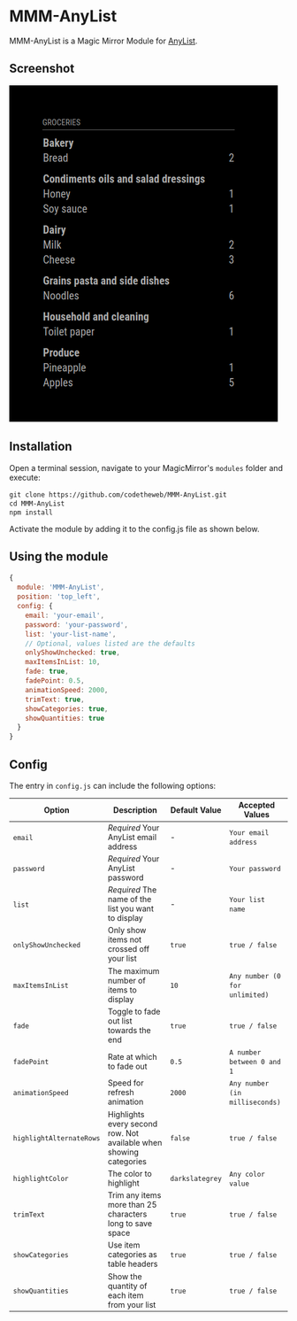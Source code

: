 # MMM-AnyList

MMM-AnyList is a Magic Mirror Module for [AnyList](https://www.anylist.com/).


## Screenshot
![screenshot](/anylist.png)


## Installation
Open a terminal session, navigate to your MagicMirror's `modules` folder and execute:
````
git clone https://github.com/codetheweb/MMM-AnyList.git
cd MMM-AnyList
npm install
````

Activate the module by adding it to the config.js file as shown below.


## Using the module
```javascript
{
  module: 'MMM-AnyList',
  position: 'top_left',
  config: {
    email: 'your-email',
    password: 'your-password',
    list: 'your-list-name',
    // Optional, values listed are the defaults
    onlyShowUnchecked: true,
    maxItemsInList: 10,
    fade: true,
    fadePoint: 0.5,
    animationSpeed: 2000,
    trimText: true,
    showCategories: true,
    showQuantities: true
  }
}
```

## Config
The entry in `config.js` can include the following options:

|Option|Description|Default Value|Accepted Values|
|---|---|---|---|
|`email`|*Required* Your AnyList email address|-|`Your email address`|
|`password`|*Required* Your AnyList password|-|`Your password`|
|`list`|*Required* The name of the list you want to display|-|`Your list name`|
|`onlyShowUnchecked`|Only show items not crossed off your list|`true`|`true / false`|
|`maxItemsInList`|The maximum number of items to display|`10`|`Any number (0 for unlimited)`|
|`fade`|Toggle to fade out list towards the end|`true`|`true / false`|
|`fadePoint`|Rate at which to fade out|`0.5`|`A number between 0 and 1`|
|`animationSpeed`|Speed for refresh animation|`2000`|`Any number (in milliseconds)`|
|`highlightAlternateRows`|Highlights every second row.  Not available when showing categories|`false`|`true / false`|
|`highlightColor`|The color to highlight|`darkslategrey`|`Any color value`|
|`trimText`|Trim any items more than 25 characters long to save space|`true`|`true / false`|
|`showCategories`|Use item categories as table headers|`true`|`true / false`|
|`showQuantities`|Show the quantity of each item from your list|`true`|`true / false`|


